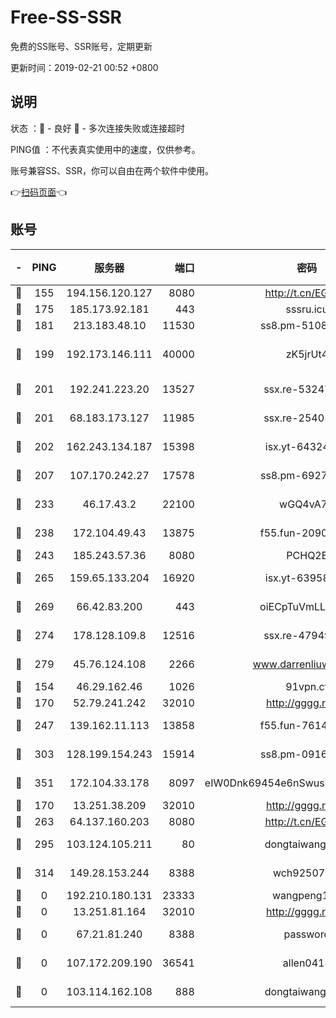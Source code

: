 # Free-SS-SSR

免费的SS账号、SSR账号，定期更新

更新时间：2019-02-21 00:52 +0800

## 说明

状态     ：🙂 - 良好 🙁 - 多次连接失败或连接超时

PING值   ：不代表真实使用中的速度，仅供参考。

账号兼容SS、SSR，你可以自由在两个软件中使用。

👉[扫码页面](https://liesauer.github.io/free-ss-ssr.github.io/)👈

## 账号

|-|PING|服务器|端口|密码|加密方式|区域|
|:----:|:----:|:-----:|-----:|:----:|:----:|:----:|
|🙂|155|194.156.120.127|8080|http://t.cn/EGJIyrl|rc4-md5|RU|
|🙂|175|185.173.92.181|443|sssru.icu|rc4-md5|RU|
|🙂|181|213.183.48.10|11530|ss8.pm-51089820|rc4-md5|RU|
|🙂|199|192.173.146.111|40000|zK5jrUt4|chacha20-ietf-poly1305|US|
|🙂|201|192.241.223.20|13527|ssx.re-53247060|aes-256-cfb|US|
|🙂|201|68.183.173.127|11985|ssx.re-25401129|aes-256-cfb|US|
|🙂|202|162.243.134.187|15398|isx.yt-64324153|aes-256-cfb|US|
|🙂|207|107.170.242.27|17578|ss8.pm-69276184|aes-256-cfb|US|
|🙂|233|46.17.43.2|22100|wGQ4vA7D|aes-256-gcm|RU|
|🙂|238|172.104.49.43|13875|f55.fun-20902073|aes-256-cfb|SG|
|🙂|243|185.243.57.36|8080|PCHQ2E|rc4-md5|US|
|🙂|265|159.65.133.204|16920|isx.yt-63958934|aes-256-cfb|SG|
|🙂|269|66.42.83.200|443|oiECpTuVmLLxk4Ts|aes-256-cfb|US|
|🙂|274|178.128.109.8|12516|ssx.re-47949672|aes-256-cfb|SG|
|🙂|279|45.76.124.108|2266|www.darrenliuwei.com|aes-256-cfb|AU|
|🙂|154|46.29.162.46|1026|91vpn.cf|rc4-md5|RU|
|🙂|170|52.79.241.242|32010|http://gggg.rocks|chacha20|KR|
|🙂|247|139.162.11.113|13858|f55.fun-76142283|aes-256-cfb|SG|
|🙂|303|128.199.154.243|15914|ss8.pm-09160539|aes-256-cfb|SG|
|🙂|351|172.104.33.178|8097|eIW0Dnk69454e6nSwuspv9DmS201tQ0D|aes-256-cfb|SG|
|🙁|170|13.251.38.209|32010|http://gggg.rocks|chacha20|SG|
|🙁|263|64.137.160.203|8080|http://t.cn/EGJIyrl|rc4-md5|CA|
|🙁|295|103.124.105.211|80|dongtaiwang.com|aes-256-cfb|US|
|🙁|314|149.28.153.244|8388|wch92507@#|aes-256-cfb|SG|
|🙁|0|192.210.180.131|23333|wangpeng123|chacha20|US|
|🙁|0|13.251.81.164|32010|http://gggg.rocks|chacha20|SG|
|🙁|0|67.21.81.240|8388|password|aes-256-cfb|US|
|🙁|0|107.172.209.190|36541|allen0418|aes-256-cfb|US|
|🙁|0|103.114.162.108|888|dongtaiwang.com|aes-256-cfb|US|
